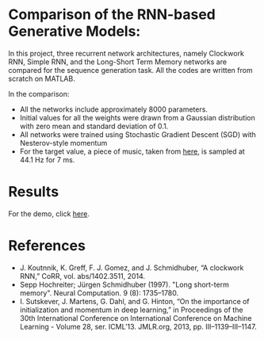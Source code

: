 # Comparison of the RNN-based Generative Models:

In this project, three recurrent network architectures, namely Clockwork RNN, Simple RNN, and the Long-Short Term Memory networks 
are compared for the sequence generation task. All the codes are written from scratch on MATLAB.

In the comparison:
- All the networks include approximately 8000 parameters.
- Initial values for all the weights were drawn from a Gaussian distribution with zero mean and standard deviation of 0.1.
- All networks were trained using Stochastic Gradient Descent (SGD) with Nesterov-style momentum
- For the target value, a piece of music, taken from [here](https://www.youtube.com/watch?v=KLL3DKZAzig), is sampled at 44.1 Hz for 7 ms.

# Results
For the demo, click [here](https://youtu.be/R44aZCndydg).

# References
- J. Koutnnik, K. Greff, F. J. Gomez, and J. Schmidhuber, “A clockwork RNN,” CoRR, vol. abs/1402.3511, 2014.
- Sepp Hochreiter; Jürgen Schmidhuber (1997). "Long short-term memory". Neural Computation. 9 (8): 1735–1780. 
- I. Sutskever, J. Martens, G. Dahl, and G. Hinton, “On the importance of initialization and momentum in deep learning,” in Proceedings of the 30th International Conference on International Conference on Machine Learning - Volume 28, ser. ICML’13. JMLR.org, 2013, pp. III–1139–III–1147. 
